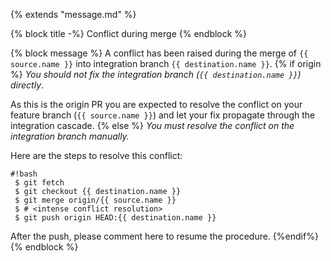 {% extends "message.md" %}

{% block title -%}
Conflict during merge
{% endblock %}

{% block message %}
A conflict has been raised during the merge of `{{ source.name }}`
into integration branch `{{ destination.name }}`.
{% if origin %}
*You should not fix the integration branch (`{{ destination.name }}`)
directly*.

As this is the origin PR you are expected to resolve the conflict on
your feature branch (`{{ source.name }}`) and let your fix propagate through
the integration cascade.
{% else %}
*You must resolve the conflict on the integration branch manually.*


Here are the steps to resolve this
conflict:

```
#!bash
 $ git fetch
 $ git checkout {{ destination.name }}
 $ git merge origin/{{ source.name }}
 $ # <intense conflict resolution>
 $ git push origin HEAD:{{ destination.name }}
```

After the push, please comment here to resume the procedure.
{%endif%}
{% endblock %}

